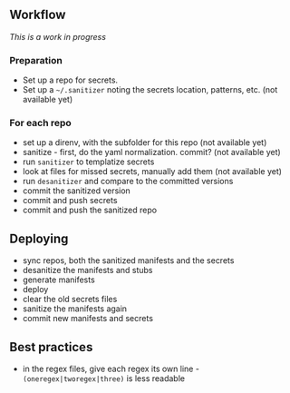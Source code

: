 ## Workflow

_This is a work in progress_

### Preparation
* Set up a repo for secrets.
* Set up a `~/.sanitizer` noting the secrets location, patterns, etc. (not available yet)

### For each repo
* set up a direnv, with the subfolder for this repo (not available yet)
* sanitize - first, do the yaml normalization. commit? (not available yet)
* run `sanitizer` to templatize secrets
* look at files for missed secrets, manually add them (not available yet)
* run `desanitizer` and compare to the committed versions
* commit the sanitized version
* commit and push secrets
* commit and push the sanitized repo

## Deploying
* sync repos, both the sanitized manifests and the secrets
* desanitize the manifests and stubs
* generate manifests
* deploy
* clear the old secrets files
* sanitize the manifests again
* commit new manifests and secrets

## Best practices
* in the regex files, give each regex its own line - `(oneregex|tworegex|three)` is less readable